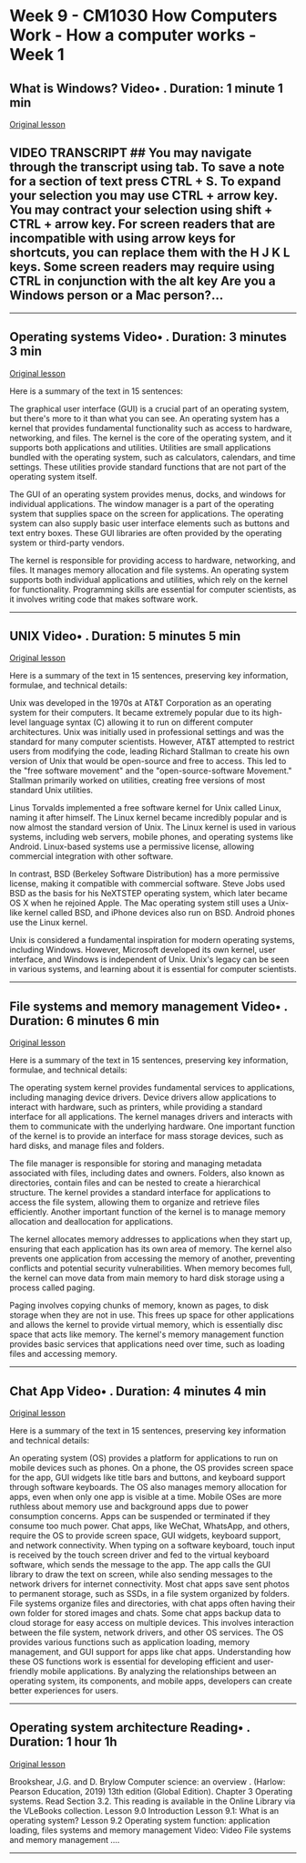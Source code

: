 # Week 9 - CM1030 How Computers Work - How a computer works - Week 1

## What is Windows? Video• . Duration: 1 minute 1 min

[Original lesson](https://www.coursera.org/learn/uol-how-computers-work/lecture/rxxfo/what-is-windows)

## VIDEO TRANSCRIPT ## You may navigate through the transcript using tab. To save a note for a section of text press CTRL + S. To expand your selection you may use CTRL + arrow key. You may contract your selection using shift + CTRL + arrow key. For screen readers that are incompatible with using arrow keys for shortcuts, you can replace them with the H J K L keys. Some screen readers may require using CTRL in conjunction with the alt key Are you a Windows person or a Mac person?...

---

## Operating systems Video• . Duration: 3 minutes 3 min

[Original lesson](https://www.coursera.org/learn/uol-how-computers-work/lecture/Sgu8i/operating-systems)

Here is a summary of the text in 15 sentences:

The graphical user interface (GUI) is a crucial part of an operating system, but there's more to it than what you can see. An operating system has a kernel that provides fundamental functionality such as access to hardware, networking, and files. The kernel is the core of the operating system, and it supports both applications and utilities. Utilities are small applications bundled with the operating system, such as calculators, calendars, and time settings. These utilities provide standard functions that are not part of the operating system itself.

The GUI of an operating system provides menus, docks, and windows for individual applications. The window manager is a part of the operating system that supplies space on the screen for applications. The operating system can also supply basic user interface elements such as buttons and text entry boxes. These GUI libraries are often provided by the operating system or third-party vendors.

The kernel is responsible for providing access to hardware, networking, and files. It manages memory allocation and file systems. An operating system supports both individual applications and utilities, which rely on the kernel for functionality. Programming skills are essential for computer scientists, as it involves writing code that makes software work.

---

## UNIX Video• . Duration: 5 minutes 5 min

[Original lesson](https://www.coursera.org/learn/uol-how-computers-work/lecture/AJ8f1/unix)

Here is a summary of the text in 15 sentences, preserving key information, formulae, and technical details:

Unix was developed in the 1970s at AT&T Corporation as an operating system for their computers. It became extremely popular due to its high-level language syntax (C) allowing it to run on different computer architectures. Unix was initially used in professional settings and was the standard for many computer scientists. However, AT&T attempted to restrict users from modifying the code, leading Richard Stallman to create his own version of Unix that would be open-source and free to access. This led to the "free software movement" and the "open-source-software Movement." Stallman primarily worked on utilities, creating free versions of most standard Unix utilities.

Linus Torvalds implemented a free software kernel for Unix called Linux, naming it after himself. The Linux kernel became incredibly popular and is now almost the standard version of Unix. The Linux kernel is used in various systems, including web servers, mobile phones, and operating systems like Android. Linux-based systems use a permissive license, allowing commercial integration with other software.

In contrast, BSD (Berkeley Software Distribution) has a more permissive license, making it compatible with commercial software. Steve Jobs used BSD as the basis for his NeXTSTEP operating system, which later became OS X when he rejoined Apple. The Mac operating system still uses a Unix-like kernel called BSD, and iPhone devices also run on BSD. Android phones use the Linux kernel.

Unix is considered a fundamental inspiration for modern operating systems, including Windows. However, Microsoft developed its own kernel, user interface, and Windows is independent of Unix. Unix's legacy can be seen in various systems, and learning about it is essential for computer scientists.

---

## File systems and memory management Video• . Duration: 6 minutes 6 min

[Original lesson](https://www.coursera.org/learn/uol-how-computers-work/lecture/7MdG2/file-systems-and-memory-management)

Here is a summary of the text in 15 sentences, preserving key information, formulae, and technical details:

The operating system kernel provides fundamental services to applications, including managing device drivers. Device drivers allow applications to interact with hardware, such as printers, while providing a standard interface for all applications. The kernel manages drivers and interacts with them to communicate with the underlying hardware. One important function of the kernel is to provide an interface for mass storage devices, such as hard disks, and manage files and folders.

The file manager is responsible for storing and managing metadata associated with files, including dates and owners. Folders, also known as directories, contain files and can be nested to create a hierarchical structure. The kernel provides a standard interface for applications to access the file system, allowing them to organize and retrieve files efficiently. Another important function of the kernel is to manage memory allocation and deallocation for applications.

The kernel allocates memory addresses to applications when they start up, ensuring that each application has its own area of memory. The kernel also prevents one application from accessing the memory of another, preventing conflicts and potential security vulnerabilities. When memory becomes full, the kernel can move data from main memory to hard disk storage using a process called paging.

Paging involves copying chunks of memory, known as pages, to disk storage when they are not in use. This frees up space for other applications and allows the kernel to provide virtual memory, which is essentially disc space that acts like memory. The kernel's memory management function provides basic services that applications need over time, such as loading files and accessing memory.

---

## Chat App Video• . Duration: 4 minutes 4 min

[Original lesson](https://www.coursera.org/learn/uol-how-computers-work/lecture/4dxdO/chat-app)

Here is a summary of the text in 15 sentences, preserving key information and technical details:

An operating system (OS) provides a platform for applications to run on mobile devices such as phones. On a phone, the OS provides screen space for the app, GUI widgets like title bars and buttons, and keyboard support through software keyboards. The OS also manages memory allocation for apps, even when only one app is visible at a time. Mobile OSes are more ruthless about memory use and background apps due to power consumption concerns. Apps can be suspended or terminated if they consume too much power. Chat apps, like WeChat, WhatsApp, and others, require the OS to provide screen space, GUI widgets, keyboard support, and network connectivity. When typing on a software keyboard, touch input is received by the touch screen driver and fed to the virtual keyboard software, which sends the message to the app. The app calls the GUI library to draw the text on screen, while also sending messages to the network drivers for internet connectivity. Most chat apps save sent photos to permanent storage, such as SSDs, in a file system organized by folders. File systems organize files and directories, with chat apps often having their own folder for stored images and chats. Some chat apps backup data to cloud storage for easy access on multiple devices. This involves interaction between the file system, network drivers, and other OS services. The OS provides various functions such as application loading, memory management, and GUI support for apps like chat apps. Understanding how these OS functions work is essential for developing efficient and user-friendly mobile applications. By analyzing the relationships between an operating system, its components, and mobile apps, developers can create better experiences for users.

---

## Operating system architecture Reading• . Duration: 1 hour 1h

[Original lesson](https://www.coursera.org/learn/uol-how-computers-work/supplement/TcxFm/operating-system-architecture)

Brookshear, J.G. and D. Brylow Computer science: an overview . (Harlow: Pearson Education, 2019) 13th edition (Global Edition). Chapter 3 Operating systems. Read Section 3.2. This reading is available in the Online Library via the VLeBooks collection. Lesson 9.0 Introduction Lesson 9.1: What is an operating system? Lesson 9.2 Operating system function: application loading, files systems and memory management Video: Video File systems and memory management ....

---

